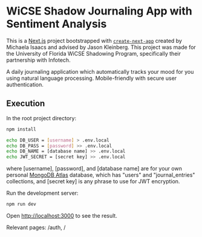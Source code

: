 # WiCSE Shadow Journaling App with Sentiment Analysis
This is a [Next.js](https://nextjs.org/) project bootstrapped with [`create-next-app`](https://github.com/vercel/next.js/tree/canary/packages/create-next-app) created by Michaela Isaacs and advised by Jason Kleinberg. This project was made for the University of Florida WiCSE Shadowing Program, specifically their partnership with Infotech. 

A daily journaling application which automatically tracks your mood for you using natural language processing. Mobile-friendly with secure user authentication.

## Execution
In the root project directory:
```bash
npm install
```
```bash
echo DB_USER = [username] > .env.local
echo DB_PASS = [password] >> .env.local
echo DB_NAME = [database name] >> .env.local
echo JWT_SECRET = [secret key] >> .env.local
```
where \[username\], \[password\], and \[database name\] are for your own personal [MongoDB Atlas](https://www.mongodb.com/cloud/atlas) database, which has "users" and "journal_entries" collections, and [secret key] is any phrase to use for JWT encryption. 

Run the development server:
```bash
npm run dev
```

Open [http://localhost:3000](http://localhost:3000) to see the result.

Relevant pages: /auth, /